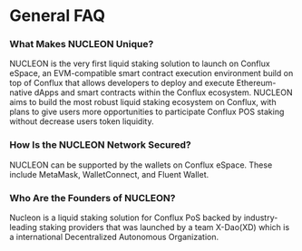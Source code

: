 # General FAQ

### What Makes NUCLEON Unique?

NUCLEON is the very first liquid staking solution to launch on Conflux eSpace, an EVM-compatible smart contract execution environment build on top of Conflux that allows developers to deploy and execute Ethereum-native dApps and smart contracts within the Conflux ecosystem. NUCLEON aims to build the most robust liquid staking ecosystem on Conflux, with plans to give users more opportunities to participate Conflux POS staking without decrease users token liquidity.

### How Is the NUCLEON Network Secured?

NUCLEON can be supported by the wallets on Conflux eSpace. These include MetaMask, WalletConnect, and Fluent Wallet.

### Who Are the Founders of NUCLEON?

Nucleon is a liquid staking solution for Conflux PoS backed by industry-leading staking providers that was launched by a team X-Dao(XD) which is a international Decentralized Autonomous Organization.
